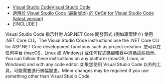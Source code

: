 * [<span data-ttu-id="4306a-101">Visual Studio Code</span><span class="sxs-lookup"><span data-stu-id="4306a-101">Visual Studio Code</span></span>](https://code.visualstudio.com/download)
* [<span data-ttu-id="4306a-102">適用於 Visual Studio Code (最新版本) 的 C#</span><span class="sxs-lookup"><span data-stu-id="4306a-102">C# for Visual Studio Code (latest version)</span></span>](https://marketplace.visualstudio.com/items?itemName=ms-dotnettools.csharp)
* [!INCLUDE [](~/includes/3.0-SDK.md)]

<span data-ttu-id="4306a-103">Visual Studio Code 指示針對 ASP.NET Core 開發函式 (例如專案建立) 使用 .NET Core CLI。</span><span class="sxs-lookup"><span data-stu-id="4306a-103">The Visual Studio Code instructions use the .NET Core CLI for ASP.NET Core development functions such as project creation.</span></span> <span data-ttu-id="4306a-104">您可以在任何平台 (macOS、Linux 或 Windows) 或任何程式碼編輯器中遵循這些指示。</span><span class="sxs-lookup"><span data-stu-id="4306a-104">You can follow these instructions on any platform (macOS, Linux, or Windows) and with any code editor.</span></span> <span data-ttu-id="4306a-105">如果您使用 Visual Studio Code 以外的工具，可能需要進行微幅變更。</span><span class="sxs-lookup"><span data-stu-id="4306a-105">Minor changes may be required if you use something other than Visual Studio Code.</span></span>
